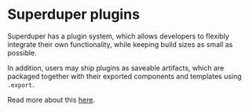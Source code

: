 # Superduper plugins

Superduper has a plugin system, which allows developers to flexibly integrate
their own functionality, while keeping build sizes as small as possible.

In addition, users may ship plugins as saveable artifacts, which are packaged together
with their exported components and templates using `.export`.

Read more about this [here](../apply_api/plugin.md).